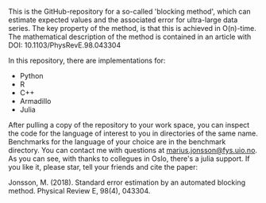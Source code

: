 This is the GitHub-repository for a so-called 'blocking method', which can estimate expected values and the associated error for ultra-large data series. The key property of the method, is that this is achieved in O(n)-time. The mathematical description of the method is contained in an article with DOI: 10.1103/PhysRevE.98.043304  

In this repository, there are implementations for:
- Python
- R
- C++
- Armadillo
- Julia

After pulling a copy of the repository to your work space, you can inspect the code for the language of interest to you in directories of the same name. Benchmarks for the language of your choice are in the benchmark directory. You can contact me with questions at marius.jonsson@fys.uio.no. As you can see, with thanks to collegues in Oslo, there's a julia support. If you like it, please star, tell your friends and cite the paper: 

Jonsson, M. (2018). Standard error estimation by an automated blocking method. Physical Review E, 98(4), 043304.
